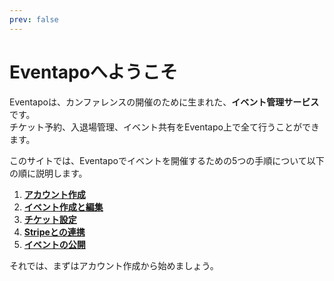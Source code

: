 ```yaml
---
prev: false
---
```


# Eventapoへようこそ

Eventapoは、カンファレンスの開催のために生まれた、**イベント管理サービス**です。  
チケット予約、入退場管理、イベント共有をEventapo上で全て行うことができます。

このサイトでは、Eventapoでイベントを開催するための5つの手順について以下の順に説明します。

1. **[アカウント作成](./create-account.md)**
2. **[イベント作成と編集](./create-event.md)**
3. **[チケット設定](./create-ticket.md)**
4. **[Stripeとの連携](./connect-stripe.md)**
5. **[イベントの公開](./publish-event.md)**

それでは、まずはアカウント作成から始めましょう。

